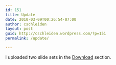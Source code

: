 ```yaml
---
id: 151
title: Update
date: 2010-03-09T00:26:54-07:00
author: cschleiden
layout: post
guid: http://cschleiden.wordpress.com/?p=151
permalink: /update/

---
```

I uploaded two slide sets in the [Download](http://cschleiden.wordpress.com/download/) section.